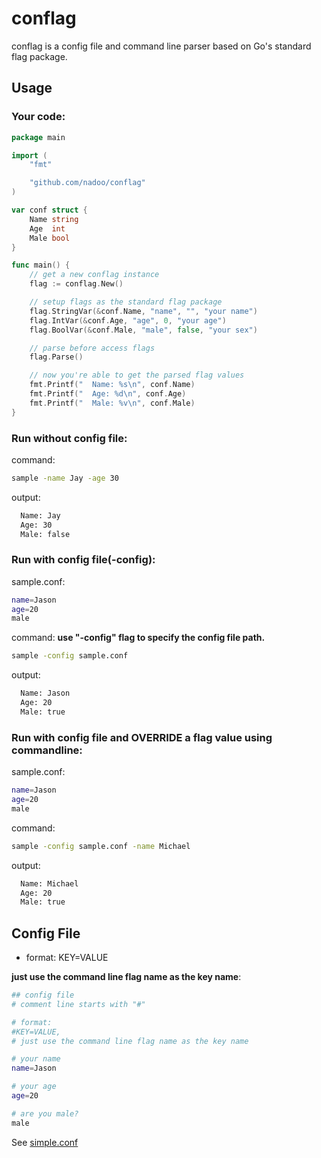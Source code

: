 # conflag
conflag is a config file and command line parser based on Go's standard flag package.

## Usage

### Your code:
```Go
package main

import (
	"fmt"

	"github.com/nadoo/conflag"
)

var conf struct {
	Name string
	Age  int
	Male bool
}

func main() {
	// get a new conflag instance
	flag := conflag.New()

	// setup flags as the standard flag package
	flag.StringVar(&conf.Name, "name", "", "your name")
	flag.IntVar(&conf.Age, "age", 0, "your age")
	flag.BoolVar(&conf.Male, "male", false, "your sex")

	// parse before access flags
	flag.Parse()

	// now you're able to get the parsed flag values
	fmt.Printf("  Name: %s\n", conf.Name)
	fmt.Printf("  Age: %d\n", conf.Age)
	fmt.Printf("  Male: %v\n", conf.Male)
}
```

### Run without config file:
command:
```bash
sample -name Jay -age 30
```
output:
```bash
  Name: Jay
  Age: 30
  Male: false
```

### Run with config file(-config):
sample.conf:
```bash
name=Jason
age=20
male
```
command: **use "-config" flag to specify the config file path.**
```bash
sample -config sample.conf
```
output:
```bash
  Name: Jason
  Age: 20
  Male: true
```

### Run with config file and OVERRIDE a flag value using commandline:
sample.conf:
```bash
name=Jason
age=20
male
```
command:
```bash
sample -config sample.conf -name Michael
```
output:
```bash
  Name: Michael
  Age: 20
  Male: true
```

## Config File
- format: KEY=VALUE

**just use the command line flag name as the key name**:

```bash
## config file
# comment line starts with "#"

# format:
#KEY=VALUE, 
# just use the command line flag name as the key name

# your name
name=Jason

# your age
age=20

# are you male?
male
```
See [simple.conf](examples/simple/simple.conf)